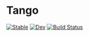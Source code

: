 # Tango

[![Stable](https://img.shields.io/badge/docs-stable-blue.svg)](https://rik-stra.github.io/Tango.jl/stable/)
[![Dev](https://img.shields.io/badge/docs-dev-blue.svg)](https://rik-stra.github.io/Tango.jl/dev/)
[![Build Status](https://github.com/rik-stra/Tango.jl/actions/workflows/CI.yml/badge.svg?branch=master)](https://github.com/rik-stra/Tango.jl/actions/workflows/CI.yml?query=branch%3Amaster)
